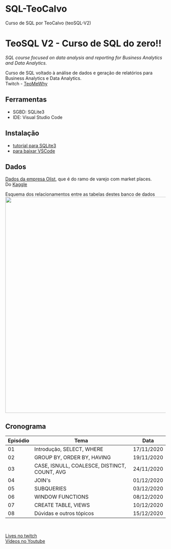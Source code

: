 # SQL-TeoCalvo
Curso de SQL por TeoCalvo (teoSQL-V2)

# TeoSQL V2 - Curso de SQL do zero!!

_SQL course focused on data analysis and reporting for Business Analytics and Data Analytics.</br>_

Curso de SQL voltado à análise de dados e geração de relatórios para Business Analytics e Data Analytics.</br>
Twitch - [TeoMeWhy](https://www.twitch.tv/teomewhy)

## Ferramentas
- SGBD: SQLite3
- IDE: Visual Studio Code

## Instalação
- [tutorial para SQLite3](https://www.servermania.com/kb/articles/install-sqlite/)</br>
- [para baixar VSCode](https://code.visualstudio.com/)

## Dados

[Dados da empresa Olist](https://drive.google.com/file/d/1QnH5Zs4d5_cxdClbjVAo-GfEgQTBNhEI/view?usp=sharing), que é do ramo de varejo com market places. </br>
Do [Kaggle](https://www.kaggle.com/olistbr/brazilian-ecommerce)

Esquema dos relacionamentos entre as tabelas destes banco de dados
<img src="https://i.imgur.com/HRhd2Y0.png" alt="" width="680">


## Cronograma

| Episódio | Tema                                         | Data       |
| -------  | -------------------------------------------- | ---------- |
| 01       | Introdução, SELECT, WHERE                    | 17/11/2020 |
| 02       | GROUP BY, ORDER BY, HAVING                   | 19/11/2020 |
| 03       | CASE, ISNULL, COALESCE, DISTINCT, COUNT, AVG | 24/11/2020 |
| 04       | JOIN's                                       | 01/12/2020 |
| 05       | SUBQUERIES                                   | 03/12/2020 |
| 06       | WINDOW FUNCTIONS                             | 08/12/2020 |
| 07       | CREATE TABLE, VIEWS                          | 10/12/2020 |
| 08       | Dúvidas e outros tópicos                     | 15/12/2020 |
</br>

[Lives no twitch](https://www.twitch.tv/teomewhy/videos)</br>
[Vídeos no Youtube](https://www.youtube.com/watch?v=PXftBr56Tow&list=PLvlkVRRKOYFQrPsRLU-53-No8c4e-RvHk)